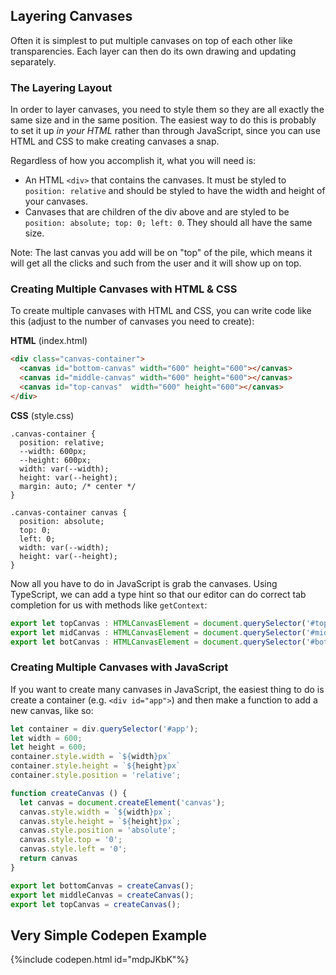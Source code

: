 ## Layering Canvases

Often it is simplest to put multiple canvases on top of each other like transparencies. Each layer can then do its own drawing and updating separately.

### The Layering Layout

In order to layer canvases, you need to style them so they are all exactly the same size and in the same position. The easiest way to do this is probably to set it up *in your HTML* rather than through JavaScript, since you can use HTML and CSS to make creating canvases a snap.

Regardless of how you accomplish it, what you will need is:

- An HTML `<div>` that contains the canvases. It must be styled to `position: relative` and should be styled to have the width and height of your canvases.
- Canvases that are children of the div above and are styled to be `position: absolute; top: 0; left: 0`. They should all have the same size.

Note: The last canvas you add will be on "top" of the pile, which means it will get all the clicks and such from the user and it will show up on top.

### Creating Multiple Canvases with HTML & CSS

To create multiple canvases with HTML and CSS, you can write code like this (adjust to the number of canvases you need to create):

**HTML** (index.html)
```html
<div class="canvas-container">
  <canvas id="bottom-canvas" width="600" height="600"></canvas>
  <canvas id="middle-canvas" width="600" height="600"></canvas>
  <canvas id="top-canvas"  width="600" height="600"></canvas>
</div>
```

**CSS** (style.css)
```
.canvas-container {
  position: relative;
  --width: 600px;
  --height: 600px;
  width: var(--width);
  height: var(--height);
  margin: auto; /* center */
}

.canvas-container canvas {
  position: absolute;
  top: 0;
  left: 0;
  width: var(--width);
  height: var(--height);
}
```

Now all you have to do in JavaScript is grab the canvases. Using TypeScript, we can add a type hint so that our editor can do correct tab completion for us with methods like `getContext`:

```javascript
export let topCanvas : HTMLCanvasElement = document.querySelector('#top-canvas');
export let midCanvas : HTMLCanvasElement = document.querySelector('#middle-canvas');
export let botCanvas : HTMLCanvasElement = document.querySelector('#bottom-canvas');
```

### Creating Multiple Canvases with JavaScript

If you want to create many canvases in JavaScript, the easiest thing to do is create a container (e.g. `<div id="app">`) and then make a function to add a new canvas, like so:

```javascript
let container = div.querySelector('#app');
let width = 600;
let height = 600;
container.style.width = `${width}px`
container.style.height = `${height}px`
container.style.position = 'relative';

function createCanvas () {
  let canvas = document.createElement('canvas');
  canvas.style.width = `${width}px`;
  canvas.style.height = `${height}px`;
  canvas.style.position = 'absolute';
  canvas.style.top = '0';
  canvas.style.left = '0';
  return canvas
}

export let bottomCanvas = createCanvas();
export let middleCanvas = createCanvas();
export let topCanvas = createCanvas();
```


## Very Simple Codepen Example
{%include codepen.html id="mdpJKbK"%}


